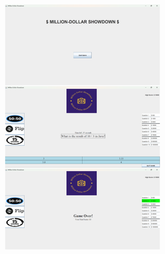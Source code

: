 ![alt text](<Screenshot 2025-01-29 081435-1.png>) 
![alt text](<Screenshot 2025-01-29 081451-1.png>) 
![alt text](<Screenshot 2025-01-29 081532-1.png>)